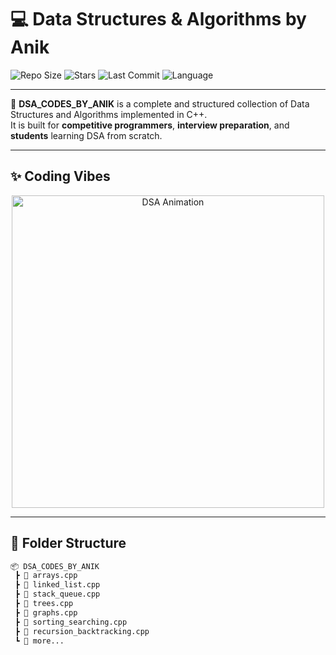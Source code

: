 # 💻 Data Structures & Algorithms by Anik

![Repo Size](https://img.shields.io/github/repo-size/EtheSonX082531/DSA_CODES_BY_ANIK?color=blue&style=for-the-badge)
![Stars](https://img.shields.io/github/stars/EtheSonX082531/DSA_CODES_BY_ANIK?style=for-the-badge)
![Last Commit](https://img.shields.io/github/last-commit/EtheSonX082531/DSA_CODES_BY_ANIK?style=for-the-badge)
![Language](https://img.shields.io/github/languages/top/EtheSonX082531/DSA_CODES_BY_ANIK?style=for-the-badge&color=informational)

---

🎯 **DSA_CODES_BY_ANIK** is a complete and structured collection of Data Structures and Algorithms implemented in C++.  
It is built for **competitive programmers**, **interview preparation**, and **students** learning DSA from scratch.

---

## ✨ Coding Vibes

<div align="center">
  <img src="https://media.giphy.com/media/3o7aD2saalBwwftBIY/giphy.gif" alt="DSA Animation" width="500"/>
</div>

---

## 📂 Folder Structure

```bash
📦 DSA_CODES_BY_ANIK
 ┣ 📜 arrays.cpp
 ┣ 📜 linked_list.cpp
 ┣ 📜 stack_queue.cpp
 ┣ 📜 trees.cpp
 ┣ 📜 graphs.cpp
 ┣ 📜 sorting_searching.cpp
 ┣ 📜 recursion_backtracking.cpp
 ┗ 📜 more...
